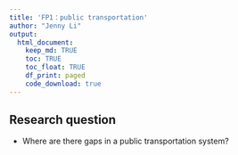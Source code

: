```yaml
---
title: 'FP1：public transportation'
author: "Jenny Li"
output: 
  html_document:
    keep_md: TRUE
    toc: TRUE
    toc_float: TRUE
    df_print: paged
    code_download: true
---
```




## Research question
- Where are there gaps in a public transportation system?


